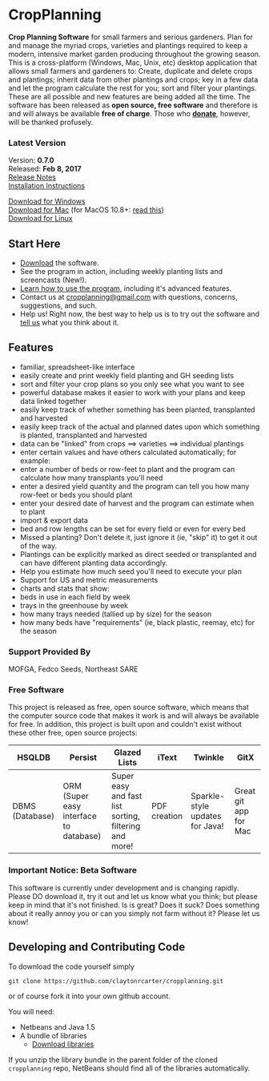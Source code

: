 # CropPlanning

**Crop Planning Software** for small farmers and serious gardeners.
Plan for and manage the myriad crops, varieties and plantings required to keep a modern, intensive market garden producing throughout the growing season. This is a cross-platform (Windows, Mac, Unix, etc) desktop application that allows small farmers and gardeners to: Create, duplicate and delete crops and plantings; inherit data from other plantings and crops; key in a few data and let the program calculate the rest for you; sort and filter your plantings. These are all possible and new features are being added all the time. The software has been released as **open source, free software** and therefore is and will always be available **free of charge**. Those who [**donate**](Donate), however, will be thanked profusely.

### Latest Version
Version: **0.7.0** <br>
Released: **Feb 8, 2017** <br>
[Release Notes](ReleaseNotes070) <br>
[Installation Instructions](SetupAndInstallation) <br>

[Download for Windows](https://github.com/claytonrcarter/cropplanning/releases/download/v0.7.0/CropPlanning-0.7.0-Win.zip)  <br>
[Download for Mac](https://github.com/claytonrcarter/cropplanning/releases/download/v0.7.0/CropPlanning-0.7.0-Mac.zip)
(for MacOS 10.8+: [read this](MacGatekeeper))  <br>
[Download for Linux](https://github.com/claytonrcarter/cropplanning/releases/download/v0.7.0/CropPlanning-0.7.0.zip)

## Start Here

* [Download]() the software.
* See the program in action, including weekly planting lists and screencasts (New!).
* [Learn how to use the program](ExamplesAndScreenShots), including it's advanced features.
* Contact us at [cropplanning@gmail.com](mailto:cropplanning@gmail.com) with questions, concerns, suggestions, and such.
* Help us! Right now, the best way to help us is to try out the software and [tell us](mailto:cropplanning@gmail.com) what you think about it.

## Features

* familiar, spreadsheet-like interface
* easily create and print weekly field planting and GH seeding lists
* sort and filter your crop plans so you only see what you want to see
* powerful database makes it easier to work with your plans and keep data linked together
* easily keep track of whether something has been planted, transplanted and harvested
* easily keep track of the actual and planned dates upon which something is planted, transplanted and harvested
* data can be "linked" from crops ==> varieties ==> individual plantings
* enter certain values and have others calculated automatically; for example:
 * enter a number of beds or row-feet to plant and the program can calculate how many transplants you'll need
 * enter a desired yield quantity and the program can tell you how many row-feet or beds you should plant
 * enter your desired date of harvest and the program can estimate when to plant
* import & export data
* bed and row lengths can be set for every field or even for every bed
* Missed a planting? Don't delete it, just ignore it (ie, "skip" it) to get it out of the way.
* Plantings can be explicitly marked as direct seeded or transplanted and can have different planting data accordingly.
* Help you estimate how much seed you'll need to execute your plan
* Support for US and metric measurements
* charts and stats that show:
 * beds in use in each field by week
 * trays in the greenhouse by week
 * how many trays needed (tallied up by size) for the season
 * how many beds have "requirements" (ie, black plastic, reemay, etc) for the season

### Support Provided By

MOFGA, Fedco Seeds, Northeast SARE

### Free Software

This project is released as free, open source software, which means that the computer source code that makes it work is and will always be available for free. In addition, this project is built upon and couldn't exist without these other free, open source projects:

| HSQLDB | Persist | Glazed Lists | iText | Twinkle | GitX |
| ------ | ------- | ------------ | ----- | ------- | ---- |
| DBMS (Database) | ORM (Super easy interface to database) | Super easy and fast list sorting, filtering and more! | PDF creation | Sparkle-style updates for Java! | Great git app for Mac |

### Important Notice: Beta Software

This software is currently under development and is changing rapidly. Please DO download it, try it out and let us know what you think; but please keep in mind that it's not finished. Is is great? Does it suck? Does something about it really annoy you or can you simply not farm without it? Please let us know!

## Developing and Contributing Code

To download the code yourself simply

    git clone https://github.com/claytonrcarter/cropplanning.git

or of course fork it into your own github account.

You will need:

*  Netbeans and Java 1.5
*  A bundle of libraries
    * [Download libraries](http://sourceforge.net/projects/cropplanning/files/Developer%20Files/devel-libs.zip/download)

If you unzip the library bundle in the parent folder of the cloned `cropplanning` repo, NetBeans should find all of the libraries automatically.
